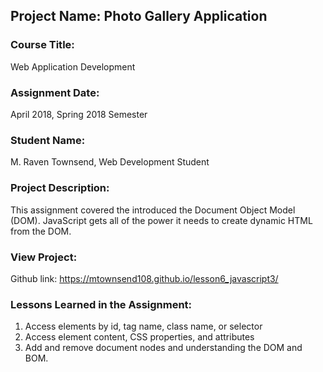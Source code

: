 ## Project Name:  Photo Gallery Application

### Course Title:
Web Application Development

### Assignment Date:  
April 2018, Spring 2018 Semester

### Student Name:  
M. Raven Townsend, Web Development Student

### Project Description:
This assignment covered the introduced the Document Object Model (DOM).  JavaScript gets all of the power it needs to create dynamic HTML from the DOM.

### View Project:
Github link: https://mtownsend108.github.io/lesson6_javascript3/

### Lessons Learned in the Assignment:
1. Access elements by id, tag name, class name, or selector
2. Access element content, CSS properties, and attributes
3. Add and remove document nodes and understanding the DOM and BOM.